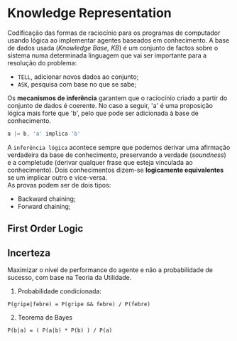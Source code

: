 # Knowledge Representation

Codificação das formas de raciocínio para os programas de computador usando lógica ao implementar agentes baseados em conhecimento.
A base de dados usada (*Knowledge Base, KB*) é um conjunto de factos sobre o sistema numa determinada linguagem que vai ser importante para a resolução do problema:

- `TELL`, adicionar novos dados ao conjunto;
- `ASK`, pesquisa com base no que se sabe;

Os **mecanismos de inferência** garantem que o raciocínio criado a partir do conjunto de dados é coerente. No caso a seguir, 'a' é uma proposição lógica mais forte que 'b', pelo que pode ser adicionada à base de conhecimento. 

```c
a |= b, 'a' implica 'b'
```

A `inferência lógica` acontece sempre que podemos derivar uma afirmação verdadeira da base de conhecimento, preservando a verdade (*soundness*) e a completude (derivar qualquer frase que esteja vinculada ao conhecimento). Dois conhecimentos dizem-se **logicamente equivalentes** se um implicar outro e vice-versa. <br>
As provas podem ser de dois tipos:
- Backward chaining;
- Forward chaining;

## First Order Logic



## Incerteza

Maximizar o nível de performance do agente e não a probabilidade de sucesso, com base na Teoria da Utilidade.

1. Probabilidade condicionada:

```note
P(gripe|febre) = P(gripe && febre) / P(febre)
```

2. Teorema de Bayes

```note
P(b|a) = ( P(a|b) * P(b) ) / P(a)
```